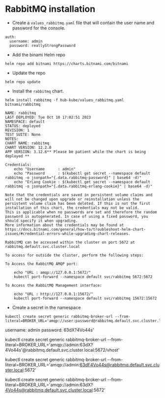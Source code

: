 # RabbitMQ installation

- Create a `values_rabbitmq.yaml` file that will contain the user name and password for the console.

```
auth:
  username: admin
  password: reallyStrongPassword
```

- Add the binami Helm repo

```shell
helm repo add bitnami https://charts.bitnami.com/bitnami
```

- Update the repo

```shell
helm repo update
```

- Install the `rabbitmq` chart.

```
helm install rabbitmq -f hub-kube/values_rabbitmq.yaml bitnami/rabbitmq
```

```
NAME: rabbitmq
LAST DEPLOYED: Tue Oct 10 17:02:51 2023
NAMESPACE: default
STATUS: deployed
REVISION: 1
TEST SUITE: None
NOTES:
CHART NAME: rabbitmq
CHART VERSION: 12.2.0
APP VERSION: 3.12.6** Please be patient while the chart is being deployed **

Credentials:
    echo "Username      : admin"
    echo "Password      : $(kubectl get secret --namespace default rabbitmq -o jsonpath="{.data.rabbitmq-password}" | base64 -d)"
    echo "ErLang Cookie : $(kubectl get secret --namespace default rabbitmq -o jsonpath="{.data.rabbitmq-erlang-cookie}" | base64 -d)"

Note that the credentials are saved in persistent volume claims and will not be changed upon upgrade or reinstallation unless the persistent volume claim has been deleted. If this is not the first installation of this chart, the credentials may not be valid.
This is applicable when no passwords are set and therefore the random password is autogenerated. In case of using a fixed password, you should specify it when upgrading.
More information about the credentials may be found at https://docs.bitnami.com/general/how-to/troubleshoot-helm-chart-issues/#credential-errors-while-upgrading-chart-releases.

RabbitMQ can be accessed within the cluster on port 5672 at rabbitmq.default.svc.cluster.local

To access for outside the cluster, perform the following steps:

To Access the RabbitMQ AMQP port:

    echo "URL : amqp://127.0.0.1:5672/"
    kubectl port-forward --namespace default svc/rabbitmq 5672:5672

To Access the RabbitMQ Management interface:

    echo "URL : http://127.0.0.1:15672/"
    kubectl port-forward --namespace default svc/rabbitmq 15672:15672
```

- Create a secret in the namespace 


```
kubectl create secret generic rabbitmq-broker-url --from-literal=BROKER_URL='amqp://user:password@rabbitmq.default.svc.cluster.local:5672/vhost'
```

  username: admin
  password: 63dX?4Vo44s'


  kubectl create secret generic rabbitmq-broker-url --from-literal=BROKER_URL='amqp://admin:63dX?4Vo44s\'@rabbitmq.default.svc.cluster.local:5672/vhost'

  kubectl create secret generic rabbitmq-broker-url --from-literal=BROKER_URL='amqp://admin:63dF4Vo44s@rabbitmq.default.svc.cluster.local:5672'

  kubectl create secret generic rabbitmq-broker-url --from-literal=BROKER_URL='amqp://admin:63dX?4Vo44s@rabbitmq.default.svc.cluster.local:5672'
